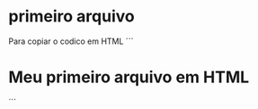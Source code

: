 # primeiro arquivo
Para copiar o codico em HTML
´´´
<html>
  <h1>Meu primeiro arquivo em HTML</h1>
</html>
  ´´´
